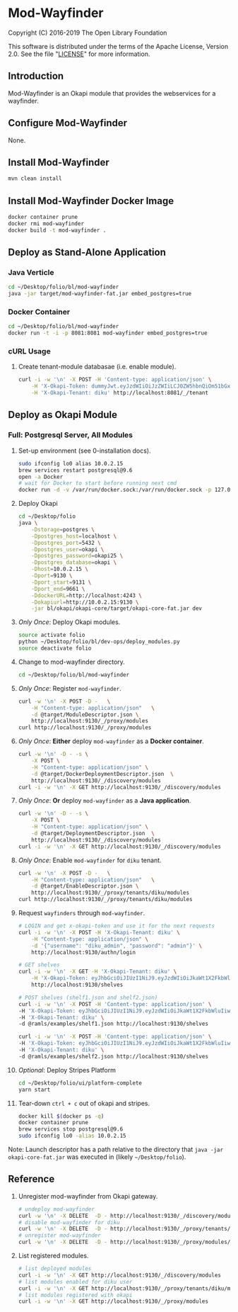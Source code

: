 # Mod-Wayfinder

Copyright (C) 2016-2019 The Open Library Foundation

This software is distributed under the terms of the Apache License,
Version 2.0. See the file "[LICENSE](LICENSE)" for more information.

## Introduction

Mod-Wayfinder is an Okapi module that provides the webservices for a wayfinder.

## Configure Mod-Wayfinder

None.

## Install Mod-Wayfinder

```bash
mvn clean install
```

## Install Mod-Wayfinder Docker Image

```bash
docker container prune
docker rmi mod-wayfinder
docker build -t mod-wayfinder .
```

## Deploy as Stand-Alone Application

### Java Verticle

```bash
cd ~/Desktop/folio/bl/mod-wayfinder
java -jar target/mod-wayfinder-fat.jar embed_postgres=true
```

### Docker Container

```bash
cd ~/Desktop/folio/bl/mod-wayfinder
docker run -t -i -p 8081:8081 mod-wayfinder embed_postgres=true
```

### cURL Usage

1. Create tenant-module databasae (i.e. enable module).

    ```bash
    curl -i -w '\n' -X POST -H 'Content-type: application/json' \
        -H 'X-Okapi-Token: dummyJwt.eyJzdWIiOiJzZWIiLCJ0ZW5hbnQiOm51bGx9.sig' \
        -H 'X-Okapi-Tenant: diku' http://localhost:8081/_/tenant
    ```

## Deploy as Okapi Module

### Full: Postgresql Server, All Modules

1. Set-up environment (see 0-installation docs).

    ```bash
    sudo ifconfig lo0 alias 10.0.2.15
    brew services restart postgresql@9.6
    open -a Docker
    # wait for Docker to start before running next cmd
    docker run -d -v /var/run/docker.sock:/var/run/docker.sock -p 127.0.0.1:4243:4243 bobrik/socat TCP-LISTEN:4243,fork UNIX-CONNECT:/var/run/docker.sock
    ```

1. Deploy Okapi

    ```bash
    cd ~/Desktop/folio
    java \
        -Dstorage=postgres \
        -Dpostgres_host=localhost \
        -Dpostgres_port=5432 \
        -Dpostgres_user=okapi \
        -Dpostgres_password=okapi25 \
        -Dpostgres_database=okapi \
        -Dhost=10.0.2.15 \
        -Dport=9130 \
        -Dport_start=9131 \
        -Dport_end=9661 \
        -DdockerURL=http://localhost:4243 \
        -Dokapiurl=http://10.0.2.15:9130 \
        -jar bl/okapi/okapi-core/target/okapi-core-fat.jar dev
    ```

1. *Only Once*: Deploy Okapi modules.

    ```bash
    source activate folio
    python ~/Desktop/folio/bl/dev-ops/deploy_modules.py
    source deactivate folio
    ```

1. Change to mod-wayfinder directory.

    ```bash
    cd ~/Desktop/folio/bl/mod-wayfinder
    ```

1. *Only Once*: Register `mod-wayfinder`.

    ```bash
    curl -w '\n' -X POST -D -   \
        -H "Content-type: application/json"   \
        -d @target/ModuleDescriptor.json \
        http://localhost:9130/_/proxy/modules
    curl http://localhost:9130/_/proxy/modules
    ```

1. *Only Once*: **Either** deploy `mod-wayfinder` as a **Docker container**.

    ```bash
    curl -w '\n' -D - -s \
        -X POST \
        -H "Content-type: application/json" \
        -d @target/DockerDeploymentDescriptor.json  \
        http://localhost:9130/_/discovery/modules
    curl -i -w '\n' -X GET http://localhost:9130/_/discovery/modules
    ```

1. *Only Once*: **Or** deploy `mod-wayfinder` as a **Java application**.

    ```bash
    curl -w '\n' -D - -s \
        -X POST \
        -H "Content-type: application/json" \
        -d @target/DeploymentDescriptor.json  \
        http://localhost:9130/_/discovery/modules
    curl -i -w '\n' -X GET http://localhost:9130/_/discovery/modules
    ```

1. *Only Once*: Enable `mod-wayfinder` for `diku` tenant.

    ```bash
    curl -w '\n' -X POST -D -   \
        -H "Content-type: application/json"   \
        -d @target/EnableDescriptor.json \
        http://localhost:9130/_/proxy/tenants/diku/modules
    curl http://localhost:9130/_/proxy/tenants/diku/modules
    ```

1. Request `wayfinders` through `mod-wayfinder`.

    ```bash
    # LOGIN and get x-okapi-token and use it for the next requests
    curl -i -w '\n' -X POST -H 'X-Okapi-Tenant: diku' \
        -H "Content-type: application/json" \
        -d '{"username": "diku_admin", "password": "admin"}' \
        http://localhost:9130/authn/login

    # GET shelves
    curl -i -w '\n' -X GET -H 'X-Okapi-Tenant: diku' \
        -H 'X-Okapi-Token: eyJhbGciOiJIUzI1NiJ9.eyJzdWIiOiJkaWt1X2FkbWluIiwidXNlcl9pZCI6IjM4YmNlODAyLTA3MGItNWExNC1iMGNlLTQzMjgwZjVmNjQyMiIsImlhdCI6MTU1MDk3MDQwMiwidGVuYW50IjoiZGlrdSJ9.aundQ-DeuSDnYB4K45yNmW30yVLh4PafYRLC3YQLylQ' \
        http://localhost:9130/shelves

    # POST shelves (shelf1.json and shelf2.json)
    curl -i -w '\n' -X POST -H 'Content-type: application/json' \
    -H 'X-Okapi-Token: eyJhbGciOiJIUzI1NiJ9.eyJzdWIiOiJkaWt1X2FkbWluIiwidXNlcl9pZCI6IjM4YmNlODAyLTA3MGItNWExNC1iMGNlLTQzMjgwZjVmNjQyMiIsImlhdCI6MTU1MDk3MDQwMiwidGVuYW50IjoiZGlrdSJ9.aundQ-DeuSDnYB4K45yNmW30yVLh4PafYRLC3YQLylQ' \
    -H 'X-Okapi-Tenant: diku' \
    -d @ramls/examples/shelf1.json http://localhost:9130/shelves

    curl -i -w '\n' -X POST -H 'Content-type: application/json' \
    -H 'X-Okapi-Token: eyJhbGciOiJIUzI1NiJ9.eyJzdWIiOiJkaWt1X2FkbWluIiwidXNlcl9pZCI6IjM4YmNlODAyLTA3MGItNWExNC1iMGNlLTQzMjgwZjVmNjQyMiIsImlhdCI6MTU1MDk3MDQwMiwidGVuYW50IjoiZGlrdSJ9.aundQ-DeuSDnYB4K45yNmW30yVLh4PafYRLC3YQLylQ' \
    -H 'X-Okapi-Tenant: diku' \
    -d @ramls/examples/shelf2.json http://localhost:9130/shelves
    ```

1. *Optional*: Deploy Stripes Platform

    ```bash
    cd ~/Desktop/folio/ui/platform-complete
    yarn start
    ```

1. Tear-down
    `ctrl + c` out of okapi and stripes.

    ```bash
    docker kill $(docker ps -q)
    docker container prune
    brew services stop postgresql@9.6
    sudo ifconfig lo0 -alias 10.0.2.15
    ```

Note: Launch descriptor has a path relative to the directory that `java -jar okapi-core-fat.jar` was executed in (likely `~/Desktop/folio`).

## Reference

1. Unregister mod-wayfinder from Okapi gateway.

    ```bash
    # undeploy mod-wayfinder
    curl -w '\n' -X DELETE  -D - http://localhost:9130/_/discovery/modules/mod-wayfinder-1.0.0/10.0.2.15-9144
    # disable mod-wayfinder for diku
    curl -w '\n' -X DELETE  -D - http://localhost:9130/_/proxy/tenants/diku/modules/mod-wayfinder-1.0.0
    # unregister mod-wayfinder
    curl -w '\n' -X DELETE  -D - http://localhost:9130/_/proxy/modules/mod-wayfinder-1.0.0
    ```

1. List registered modules.

    ```bash
    # list deployed modules
    curl -i -w '\n' -X GET http://localhost:9130/_/discovery/modules
    # list modules enabled for diku user
    curl -i -w '\n' -X GET http://localhost:9130/_/proxy/tenants/diku/modules
    # list modules registered with okapi
    curl -i -w '\n' -X GET http://localhost:9130/_/proxy/modules
    ```
